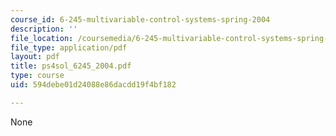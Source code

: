 ```yaml
---
course_id: 6-245-multivariable-control-systems-spring-2004
description: ''
file_location: /coursemedia/6-245-multivariable-control-systems-spring-2004/594debe01d24088e86dacdd19f4bf182_ps4sol_6245_2004.pdf
file_type: application/pdf
layout: pdf
title: ps4sol_6245_2004.pdf
type: course
uid: 594debe01d24088e86dacdd19f4bf182

---
```

None